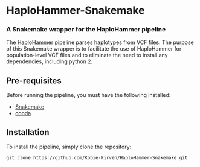 # HaploHammer-Snakemake
### A Snakemake wrapper for the HaploHammer pipeline 


The [HaploHammer](https://github.com/StructureFold2/HaploHammer) pipeline parses haplotypes from VCF files. The purpose of this Snakemake wrapper is to facilitate the use of HaploHammer for population-level VCF files and to eliminate the need to install any dependencies, including python 2. 

## Pre-requisites
Before running the pipeline, you must have the following installed:
* [Snakemake](https://snakemake.readthedocs.io/en/stable/getting_started/installation.html)
* [conda](https://docs.conda.io/projects/conda/en/latest/user-guide/install/index.html)

## Installation
To install the pipeline, simply clone the repository:
```
git clone https://github.com/Kobie-Kirven/HaploHammer-Snakemake.git
```


